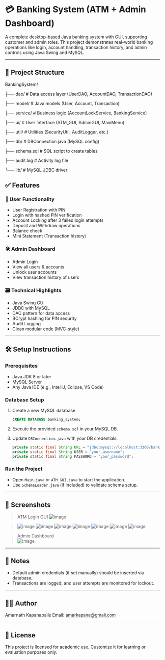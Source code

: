 # 💳 Banking System (ATM + Admin Dashboard)

A complete desktop-based Java banking system with GUI, supporting customer and admin roles. This project demonstrates real-world banking operations like login, account handling, transaction history, and admin controls using Java Swing and MySQL.

---

## 📁 Project Structure

BankingSystem/

├── dao/ # Data access layer (UserDAO, AccountDAO, TransactionDAO)

├── model/ # Java models (User, Account, Transaction)

├── service/ # Business logic (AccountLockService, BankingService)

├── ui/ # User Interface (ATM_GUI, AdminGUI, MainMenu)

├── util/ # Utilities (SecurityUtil, AuditLogger, etc.)

├── db/ # DBConnection.java (MySQL config)

├── schema.sql # SQL script to create tables

├── audit.log # Activity log file

└── lib/ # MySQL JDBC driver


## ✅ Features

### 🔐 User Functionality
- User Registration with PIN
- Login with hashed PIN verification
- Account Locking after 3 failed login attempts
- Deposit and Withdraw operations
- Balance check
- Mini Statement (Transaction history)

### 🛠 Admin Dashboard
- Admin Login
- View all users & accounts
- Unlock user accounts
- View transaction history of users

### 🗃 Technical Highlights
- Java Swing GUI
- JDBC with MySQL
- DAO pattern for data access
- BCrypt hashing for PIN security
- Audit Logging
- Clean modular code (MVC-style)

---

## 🛠 Setup Instructions

### Prerequisites
- Java JDK 8 or later
- MySQL Server
- Any Java IDE (e.g., IntelliJ, Eclipse, VS Code)

### Database Setup
1. Create a new MySQL database:
    ```sql
    CREATE DATABASE banking_system;
    ```

2. Execute the provided `schema.sql` in your MySQL DB.

3. Update `DBConnection.java` with your DB credentials:
    ```java
    private static final String URL = "jdbc:mysql://localhost:3306/banking_system";
    private static final String USER = "your_username";
    private static final String PASSWORD = "your_password";
    ```

### Run the Project
- Open `Main.java` or `ATM_GUI.java` to start the application.
- Use `SchemaLoader.java` (if included) to validate schema setup.

---

## 📸 Screenshots

> ATM Login GUI
> ![image](https://github.com/user-attachments/assets/03cade6c-c927-4a13-91e8-1281e30f6b7d)

> ![image](https://github.com/user-attachments/assets/3b8f393d-a030-4109-b5b2-cf3a66b616e5)
> ![image](https://github.com/user-attachments/assets/28a58072-1a52-407a-bba8-0a458d84f056)
> ![image](https://github.com/user-attachments/assets/1e8b44d8-9f39-47fd-8660-00b9c686a4b0)
> ![image](https://github.com/user-attachments/assets/9b433006-6ee6-494b-a968-4235e1c71086)
> ![image](https://github.com/user-attachments/assets/c1d64692-495b-4360-8dda-6faae57b8f69)
> ![image](https://github.com/user-attachments/assets/62098b35-c4c1-42db-b0b3-1e23e28f8c7e)
> ![image](https://github.com/user-attachments/assets/5827439a-a915-43af-b7ce-a20bd744106f)





> Admin Dashboard  
>![image](https://github.com/user-attachments/assets/176038fa-d82e-439a-b703-cfa7fa3072df)


---

## 📌 Notes

- Default admin credentials (if set manually) should be inserted via database.
- Transactions are logged, and user attempts are monitored for lockout.

---

## 🧑‍💻 Author

Amarnath Kapanapalle
Email: amarkapana@gmail.com 

---

## 📜 License

This project is licensed for academic use. Customize it for learning or evaluation purposes only.
